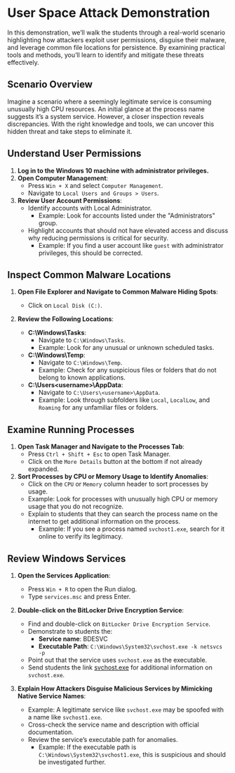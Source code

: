 # User Space Attack Demonstration

In this demonstration, we’ll walk the students through a real-world scenario highlighting how attackers exploit user permissions, disguise their malware, and leverage common file locations for persistence. By examining practical tools and methods, you’ll learn to identify and mitigate these threats effectively.

## Scenario Overview

Imagine a scenario where a seemingly legitimate service is consuming unusually high CPU resources. An initial glance at the process name suggests it’s a system service. However, a closer inspection reveals discrepancies. With the right knowledge and tools, we can uncover this hidden threat and take steps to eliminate it.

## Understand User Permissions

1. **Log in to the Windows 10 machine with administrator privileges.**
2. **Open Computer Management**:
   - Press `Win + X` and select `Computer Management`.
   - Navigate to `Local Users and Groups > Users`.
3. **Review User Account Permissions**:
   - Identify accounts with Local Administrator.
     - Example: Look for accounts listed under the "Administrators" group.
   - Highlight accounts that should not have elevated access and discuss why reducing permissions is critical for security.
     - Example: If you find a user account like `guest` with administrator privileges, this should be corrected.

## Inspect Common Malware Locations

1. **Open File Explorer and Navigate to Common Malware Hiding Spots**:
   - Click on `Local Disk (C:)`.

2. **Review the Following Locations**:
   - **C:\Windows\Tasks**:
     - Navigate to `C:\Windows\Tasks`.
     - Example: Look for any unusual or unknown scheduled tasks.
   - **C:\Windows\Temp**:
     - Navigate to `C:\Windows\Temp`.
     - Example: Check for any suspicious files or folders that do not belong to known applications.
   - **C:\Users\<username>\AppData**:
     - Navigate to `C:\Users\<username>\AppData`.
     - Example: Look through subfolders like `Local`, `LocalLow`, and `Roaming` for any unfamiliar files or folders.

## Examine Running Processes

1. **Open Task Manager and Navigate to the Processes Tab**:
   - Press `Ctrl + Shift + Esc` to open Task Manager.
   - Click on the `More Details` button at the bottom if not already expanded.
2. **Sort Processes by CPU or Memory Usage to Identify Anomalies**:
   - Click on the `CPU` or `Memory` column header to sort processes by usage.
   - Example: Look for processes with unusually high CPU or memory usage that you do not recognize.
   - Explain to students that they can search the process name on the internet to get additional information on the process.
     - Example: If you see a process named `svchost1.exe`, search for it online to verify its legitimacy.

## Review Windows Services

1. **Open the Services Application**:
   - Press `Win + R` to open the Run dialog.
   - Type `services.msc` and press Enter.
2. **Double-click on the BitLocker Drive Encryption Service**:
   - Find and double-click on `BitLocker Drive Encryption Service`.
   - Demonstrate to students the:
     - **Service name**: BDESVC
     - **Executable Path**: `C:\Windows\System32\svchost.exe -k netsvcs -p`
   - Point out that the service uses `svchost.exe` as the executable.
   - Send students the link [svchost.exe](https://docs.microsoft.com/en-us/windows-server/administration/windows-commands/svchost) for additional information on `svchost.exe`.

3. **Explain How Attackers Disguise Malicious Services by Mimicking Native Service Names**:
   - Example: A legitimate service like `svchost.exe` may be spoofed with a name like `svchost1.exe`.
   - Cross-check the service name and description with official documentation.
   - Review the service’s executable path for anomalies.
     - Example: If the executable path is `C:\Windows\System32\svchost1.exe`, this is suspicious and should be investigated further.

